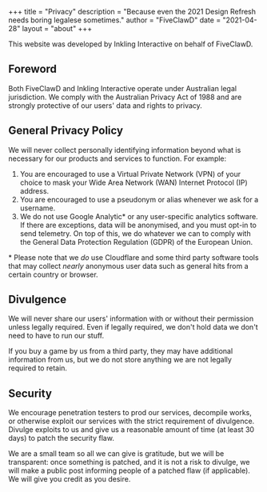 +++
title = "Privacy"
description = "Because even the 2021 Design Refresh needs boring legalese sometimes."
author = "FiveClawD"
date = "2021-04-28"
layout = "about"
+++

This website was developed by Inkling Interactive on behalf of FiveClawD.

## Foreword

Both FiveClawD and Inkling Interactive operate under Australian legal jurisdiction. We comply with the Australian 
Privacy Act of 1988 and are strongly protective of our users' data and rights to privacy.

## General Privacy Policy

We will never collect personally identifying information beyond what is necessary for our products and services to
function. For example:

1. You are encouraged to use a Virtual Private Network (VPN) of your choice to mask your Wide Area Network (WAN) 
   Internet Protocol (IP) address.
2. You are encouraged to use a pseudonym or alias whenever we ask for a username.
3. We do not use Google Analytic* or any user-specific analytics software. If there are exceptions, data will be 
   anonymised, and you must opt-in to send telemetry. On top of this, we do whatever we can to comply with the General
   Data Protection Regulation (GDPR) of the European Union.

\* Please note that we _do_ use Cloudflare and some third party software tools that may collect _nearly_ anonymous user 
data such as general hits from a certain country or browser.

## Divulgence

We will never share our users' information with or without their permission unless legally required. Even if legally
required, we don't hold data we don't need to have to run our stuff.

If you buy a game by us from a third party, they may have additional information from us, but we do not store anything
we are not legally required to retain.

## Security

We encourage penetration testers to prod our services, decompile works, or otherwise exploit our services with the
strict requirement of divulgence. Divulge exploits to us and give us a reasonable amount of time (at least 30 days)
to patch the security flaw.

We are a small team so all we can give is gratitude, but we will be transparent: once something is patched, and it is
not a risk to divulge, we will make a public post informing people of a patched flaw (if applicable). We will give you
credit as you desire.
